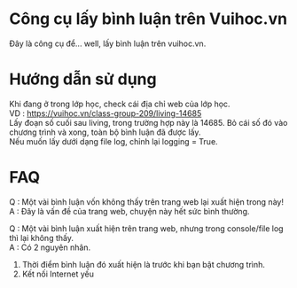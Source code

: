 # Công cụ lấy bình luận trên Vuihoc.vn
Đây là công cụ để... well, lấy bình luận trên vuihoc.vn.
# Hướng dẫn sử dụng
Khi đang ở trong lớp học, check cái địa chỉ web của lớp học.  
VD : https://vuihoc.vn/class-group-209/living-14685  
Lấy đoạn số cuối sau living, trong trường hợp này là 14685. Bỏ cái số đó vào chương trình và xong, toàn bộ bình luận đã được lấy.  
Nếu muốn lấy dưới dạng file log, chỉnh lại logging = True.  

# FAQ
Q : Một vài bình luận vốn không thấy trên trang web lại xuất hiện trong này!  
A : Đây là vấn đề của trang web, chuyện này hết sức bình thường.  
  
Q : Một vài bình luận xuất hiện trên trang web, nhưng trong console/file log thì lại không thấy.  
A : Có 2 nguyên nhân.  
1. Thời điểm bình luận đó xuất hiện là trước khi bạn bật chương trình.
2. Kết nối Internet yếu

